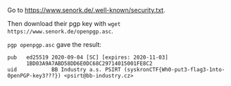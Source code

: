 Go to https://www.senork.de/.well-known/security.txt.

Then download their pgp key with `wget https://www.senork.de/openpgp.asc`.

`pgp openpgp.asc` gave the result:

~~~
pub   ed25519 2020-09-04 [SC] [expires: 2020-11-03]
      1BD03A9A7ABD58DD6E0DC68C29714015001FE8C2
uid           BB Industry a.s. PSIRT (syskronCTF{Wh0-put3-flag3-1nto-0penPGP-key3???}) <psirt@bb-industry.cz>
~~~

